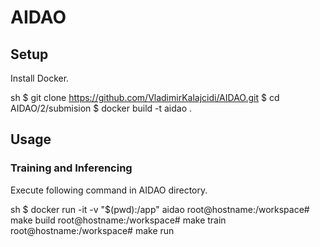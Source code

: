 # AIDAO

## Setup
Install Docker.

sh
$ git clone https://github.com/VladimirKalajcidi/AIDAO.git
$ cd AIDAO/2/submision
$ docker build -t aidao .


## Usage
### Training and Inferencing
Execute following command in AIDAO directory.

sh
$ docker run -it -v "$(pwd):/app" aidao
root@hostname:/workspace# make build
root@hostname:/workspace# make train
root@hostname:/workspace# make run
